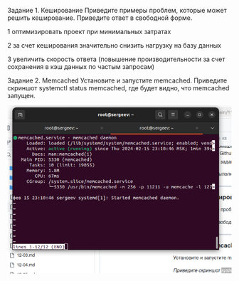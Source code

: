 Задание 1. Кеширование
Приведите примеры проблем, которые может решить кеширование.
Приведите ответ в свободной форме.


1 оптимизировать проект при минимальных затратах

2 за счет кеширования значительно снизить нагрузку на базу данных

3 увеличить скорость ответа (повышение производительности за счет сохранения в кэш данных по частым запросам)


Задание 2. Memcached
Установите и запустите memcached.
Приведите скриншот systemctl status memcached, где будет видно, что memcached запущен.

![image](https://github.com/sergeev-Aleksandr/Sergeev-8-03-hw./blob/main/%D0%A1%D0%BD%D0%B8%D0%BC%D0%BE%D0%BA%20%D1%8D%D0%BA%D1%80%D0%B0%D0%BD%D0%B0%20%D0%BE%D1%82%202024-02-15%2023-13-14.png)

